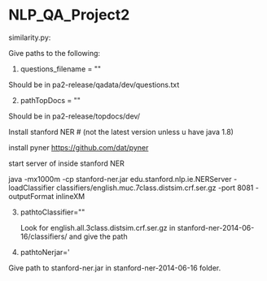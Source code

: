 # NLP_QA_Project2

similarity.py:

Give paths to the following:

  1. questions_filename = ""
 
   Should be in pa2-release/qadata/dev/questions.txt
   
  2. pathTopDocs = ""  
   
   Should be in pa2-release/topdocs/dev/
  
  Install stanford NER     # (not the latest version unless u have java 1.8)
  
  install pyner https://github.com/dat/pyner

 start server of inside stanford NER
 
 java -mx1000m -cp stanford-ner.jar edu.stanford.nlp.ie.NERServer -loadClassifier classifiers/english.muc.7class.distsim.crf.ser.gz -port 8081 -outputFormat inlineXM
  
  3. pathtoClassifier=""
      
     Look for english.all.3class.distsim.crf.ser.gz in stanford-ner-2014-06-16/classifiers/ and give the path

   4. pathtoNerjar='
  
  Give path to stanford-ner.jar in stanford-ner-2014-06-16 folder.


